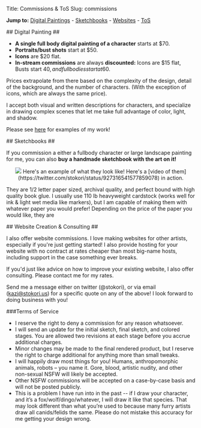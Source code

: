 Title: Commissions & ToS
Slug: commissions

<strong>Jump to:</strong>
<a href="#artSection">Digital Paintings</a> - <a href="#bookSection">Sketchbooks</a> - <a href="#websiteSection">Websites</a> - <a href="#tos">ToS</a>
</div>

<div id="artSection">
## Digital Painting ##
</div>

* **A single full body digital painting of a character** starts at $70. 
* **Portraits/bust shots** start at $50. 
* **Icons** are $20 flat.
* **In-stream commissions** are always **discounted:** Icons are $15 flat, Busts start $40, and fullbodies start at 60$.

Prices extrapolate from there based on the complexity of the design, detail of the background, and the number of characters. (With the exception of icons, which are always the same price).

I accept both visual and written descriptions for characters, and specialize in drawing complex scenes that let me take full advantage of color, light, and shadow.

Please see [here](http://www.stokori.us/art/) for examples of my work!

<div id="bookSection">
## Sketchbooks ##
</div>

If you commission a either a fullbody character or large landscape painting for me, you can also **buy a handmade sketchbook with the art on it!** 

<div align="center">
<img src="/thumbs/horizontal/sketchbooks.jpg">
Here's an example of what they look like! Here's a [video of them](https://twitter.com/stokori/status/927316541577859078) in action.</div>

They are 1/2 letter paper sized, archival quality, and perfect bound with high quality book glue. I usually use 110 lb heavyweight cardstock (works well for ink & light wet media like markers), but I am capable of making them with whatever paper you would prefer!
Depending on the price of the paper you would like, they are 

<div id="websiteSection">
## Website Creation & Consulting ##
</div>

I also offer website commissions. I love making websites for other artists, especially if you're just getting started! I also provide hosting for your website with no contract at rates cheaper than most big-name hosts, including support in the case something ever breaks.

If you'd just like advice on how to improve your existing website, I also offer consulting. Please contact me for my rates.

Send me a message either on twitter (@stokori), or via email (kazi@stokori.us) for a specific quote on any of the above! I look forward to doing business with you!

<div id="tos">
###Terms of Service
</div>

 * I reserve the right to deny a commission for any reason whatsoever.
 * I will send an update for the initial sketch, final sketch, and colored stages. You are allowed two revisions at each stage before you accrue additional charges.
 *  Minor changes may be made to the final rendered product, but I reserve the right to charge additional for anything more than small tweaks.
 * I will happily draw most things for you! Humans, anthropomorphic animals, robots – you name it. Gore, blood, artistic nudity, and other non-sexual NSFW will likely be accepted.
 * Other NSFW commissions will be accepted on a case-by-case basis and will not be posted publicly.
 * This is a problem I have run into in the past -- if I draw your character, and it’s a fox/wolf/dingo/whatever, I will draw it like that species. That may look different than what you’re used to because many furry artists draw all canids/felids the same. Please do not mistake this accuracy for me getting your design wrong.